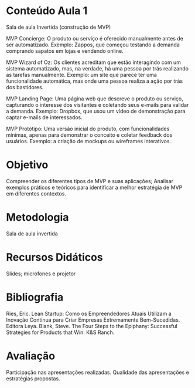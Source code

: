 # Conteúdo Aula 1

Sala de aula Invertida (construção de MVP)

MVP Concierge: O produto ou serviço é oferecido manualmente antes de ser automatizado. Exemplo: Zappos, que começou testando a demanda comprando sapatos em lojas e vendendo online.

MVP Wizard of Oz: Os clientes acreditam que estão interagindo com um sistema automatizado, mas, na verdade, há uma pessoa por trás realizando as tarefas manualmente. Exemplo: um site que parece ter uma funcionalidade automática, mas onde uma pessoa realiza a ação por trás dos bastidores.

MVP Landing Page: Uma página web que descreve o produto ou serviço, capturando o interesse dos visitantes e coletando seus e-mails para validar a demanda. Exemplo: Dropbox, que usou um vídeo de demonstração para captar e-mails de interessados.

MVP Protótipo: Uma versão inicial do produto, com funcionalidades mínimas, apenas para demonstrar o conceito e coletar feedback dos usuários. Exemplo: a criação de mockups ou wireframes interativos.

# Objetivo

Compreender os diferentes tipos de MVP e suas aplicações;
Analisar exemplos práticos e teóricos para identificar a melhor estratégia de MVP em diferentes contextos.

# Metodologia

Sala de aula invertida

# Recursos Didáticos

Slides; microfones e projetor

# Bibliografia

Ries, Eric. Lean Startup: Como os Empreendedores Atuais Utilizam a Inovação Contínua para Criar Empresas Extremamente Bem-Sucedidas. Editora Leya.
Blank, Steve. The Four Steps to the Epiphany: Successful Strategies for Products that Win. K&S Ranch.

# Avaliação

Participação nas apresentações realizadas.
Qualidade das apresentações e estratégias propostas.

